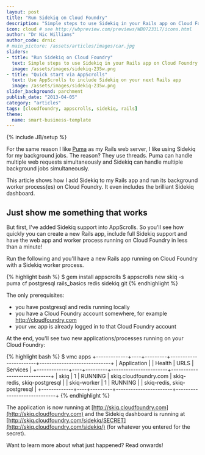 ```yaml
---
layout: post
title: "Run Sidekiq on Cloud Foundry"
description: "Simple steps to use Sidekiq in your Rails app on Cloud Foundry; even faster with AppScroll!"
icon: cloud # see http://wbpreview.com/previews/WB07233L7/icons.html
author: "Dr Nic Williams"
author_code: drnic
# main_picture: /assets/articles/images/car.jpg
sliders:
- title: "Run Sidekiq on Cloud Foundry"
  text: Simple steps to use Sidekiq in your Rails app on Cloud Foundry
  image: /assets/images/sidekiq-235w.png
- title: "Quick start via AppScrolls"
  text: Use AppScrolls to include Sidekiq on your next Rails app
  image: /assets/images/sidekiq-235w.png
slider_background: parchment
publish_date: "2013-04-05"
category: "articles"
tags: [cloudfoundry, appscrolls, sidekiq, rails]
theme:
  name: smart-business-template
---
```

{% include JB/setup %}

For the same reason I like [Puma](http://starkandwayne.com/articles/2013/03/27/puma-in-cloud-foundry/ "Stark & Wayne's Did you know you can use Puma in Cloud Foundry?") as my Rails web server, I like using Sidekiq for my background jobs. The reason? They use threads. Puma can handle multiple web requests simultaneously and Sidekiq can handle multiple background jobs simultaneously.

This article shows how I add Sidekiq to my Rails app and run its background worker process(es) on Cloud Foundry. It even includes the brilliant Sidekiq dashboard.

## Just show me something that works

But first, I've added Sidekiq support into AppScrolls. So you'll see how quickly you can create a new Rails app, include full Sidekiq support and have the web app and worker process running on Cloud Foundry in less than a minute!

Run the following and you'll have a new Rails app running on Cloud Foundry with a Sidekiq worker process.

{% highlight bash %}
$ gem install appscrolls
$ appscrolls new skiq -s puma cf postgresql rails_basics redis sidekiq git
{% endhighlight %}

The only prerequisites:

* you have postgresql and redis running locally
* you have a Cloud Foundry account somewhere, for example http://cloudfoundry.com
* your `vmc` app is already logged in to that Cloud Foundry account

At the end, you'll see two new applications/processes running on your Cloud Foundry:

{% highlight bash %}
$ vmc apps
+-------------+----+---------+-----------------------+-----------------------------+
| Application |    | Health  | URLS                  | Services                    |
+-------------+----+---------+-----------------------+-----------------------------+
| skiq        | 1  | RUNNING | skiq.cloudfoundry.com | skiq-redis, skiq-postgresql |
| skiq-worker | 1  | RUNNING |                       | skiq-redis, skiq-postgresql |
+-------------+----+---------+-----------------------+-----------------------------+
{% endhighlight %}

The application is now running at [http://skiq.cloudfoundry.com](http://skiq.cloudfoundry.com) and the Sidekiq dashboard is running at [http://skiq.cloudfoundry.com/sidekiq/SECRET](http://skiq.cloudfoundry.com/sidekiq/) (for whatever you entered for the secret).

Want to learn more about what just happened? Read onwards!

